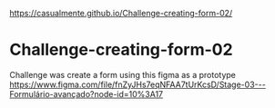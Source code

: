 https://casualmente.github.io/Challenge-creating-form-02/
# Challenge-creating-form-02
Challenge was create a form using this figma as a prototype <br>
https://www.figma.com/file/fnZyJHs7eqNFAA7tUrKcsD/Stage-03---Formulário-avançado?node-id=10%3A17
